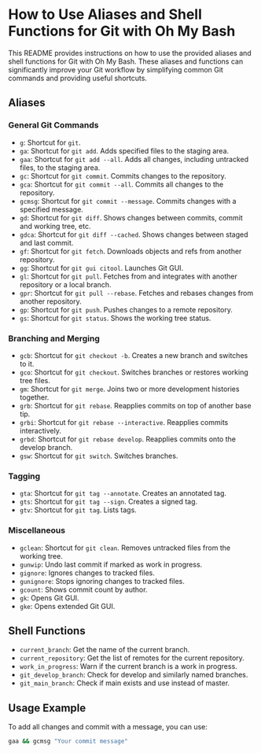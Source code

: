 
# How to Use Aliases and Shell Functions for Git with Oh My Bash

This README provides instructions on how to use the provided aliases and shell functions for Git with Oh My Bash. These aliases and functions can significantly improve your Git workflow by simplifying common Git commands and providing useful shortcuts.

## Aliases

### General Git Commands

- `g`: Shortcut for `git`.
- `ga`: Shortcut for `git add`. Adds specified files to the staging area.
- `gaa`: Shortcut for `git add --all`. Adds all changes, including untracked files, to the staging area.
- `gc`: Shortcut for `git commit`. Commits changes to the repository.
- `gca`: Shortcut for `git commit --all`. Commits all changes to the repository.
- `gcmsg`: Shortcut for `git commit --message`. Commits changes with a specified message.
- `gd`: Shortcut for `git diff`. Shows changes between commits, commit and working tree, etc.
- `gdca`: Shortcut for `git diff --cached`. Shows changes between staged and last commit.
- `gf`: Shortcut for `git fetch`. Downloads objects and refs from another repository.
- `gg`: Shortcut for `git gui citool`. Launches Git GUI.
- `gl`: Shortcut for `git pull`. Fetches from and integrates with another repository or a local branch.
- `gpr`: Shortcut for `git pull --rebase`. Fetches and rebases changes from another repository.
- `gp`: Shortcut for `git push`. Pushes changes to a remote repository.
- `gs`: Shortcut for `git status`. Shows the working tree status.

### Branching and Merging

- `gcb`: Shortcut for `git checkout -b`. Creates a new branch and switches to it.
- `gco`: Shortcut for `git checkout`. Switches branches or restores working tree files.
- `gm`: Shortcut for `git merge`. Joins two or more development histories together.
- `grb`: Shortcut for `git rebase`. Reapplies commits on top of another base tip.
- `grbi`: Shortcut for `git rebase --interactive`. Reapplies commits interactively.
- `grbd`: Shortcut for `git rebase develop`. Reapplies commits onto the develop branch.
- `gsw`: Shortcut for `git switch`. Switches branches.

### Tagging

- `gta`: Shortcut for `git tag --annotate`. Creates an annotated tag.
- `gts`: Shortcut for `git tag --sign`. Creates a signed tag.
- `gtv`: Shortcut for `git tag`. Lists tags.

### Miscellaneous

- `gclean`: Shortcut for `git clean`. Removes untracked files from the working tree.
- `gunwip`: Undo last commit if marked as work in progress.
- `gignore`: Ignores changes to tracked files.
- `gunignore`: Stops ignoring changes to tracked files.
- `gcount`: Shows commit count by author.
- `gk`: Opens Git GUI.
- `gke`: Opens extended Git GUI.

## Shell Functions

- `current_branch`: Get the name of the current branch.
- `current_repository`: Get the list of remotes for the current repository.
- `work_in_progress`: Warn if the current branch is a work in progress.
- `git_develop_branch`: Check for develop and similarly named branches.
- `git_main_branch`: Check if main exists and use instead of master.

## Usage Example

To add all changes and commit with a message, you can use:

```bash
gaa && gcmsg "Your commit message"
```


